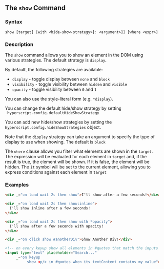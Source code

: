 
## The `show` Command

### Syntax

```ebnf
show [target] [with <hide-show-strategy>[: <argument>]] [where <expr>]
```

### Description

The `show` command allows you to show an element in the DOM using various strategies. The default strategy is `display`.

By default, the following strategies are available:

- `display` - toggle display between `none` and `block`
- `visibility` - toggle visibility between `hidden` and `visible`
- `opacity` - toggle visibility between `0` and `1`

You can also use the style-literal form (e.g. `*display`).

You can change the default hide/show strategy by setting `_hyperscript.config.defaultHideShowStrategy`

You can add new hide/show strategies by setting the `hyperscript.config.hideShowStrategies` object.

Note that the `display` strategy can take an argument to specify the type of display to use when showing. The default
is `block`

The `where` clause allows you filter what elements are shown in the `target`.  The expression will be evaluated for
each element in `target` and, if the result is true, the element will be shown.  If it is false, the element will be
hidden.  The `it` symbol will be set to the current element, allowing you to express conditions against each element
in `target`

### Examples

```html
<div _="on load wait 2s then show">I'll show after a few seconds!</div>

<div _="on load wait 2s then show:inline">
  I'll show inline after a few seconds!
</div>

<div _="on load wait 2s then show with *opacity">
  I'll show after a few seconds with opacity!
</div>

<div _="on click show #anotherDiv">Show Another Div!</div>

<!-- on every keyup show all elements in #quotes that match the inputs value -->
<input type="text" placeholder="Search..."
     _="on keyup
          show <p/> in #quotes when its textContent contains my value">

```
